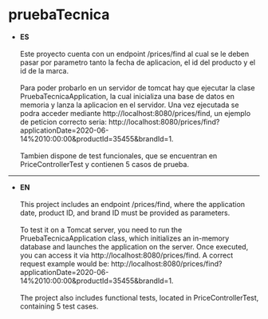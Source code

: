 # pruebaTecnica
- **ES**
<br><br>
Este proyecto cuenta con un endpoint /prices/find al cual se le deben pasar por parametro tanto la fecha de aplicacion, el id del producto y el id de la marca.
<br><br>
Para poder probarlo en un servidor de tomcat hay que ejecutar la clase PruebaTecnicaApplication, la cual inicializa una base de datos en memoria y lanza la aplicacion en el servidor.
Una vez ejecutada se podra acceder mediante http://localhost:8080/prices/find, un ejemplo de peticion correcto seria: http://localhost:8080/prices/find?applicationDate=2020-06-14%2010:00:00&productId=35455&brandId=1.
<br><br>
Tambien dispone de test funcionales, que se encuentran en PriceControllerTest y contienen 5 casos de prueba.

---
- **EN**
<br><br>
This project includes an endpoint /prices/find, where the application date, product ID, and brand ID must be provided as parameters.
<br><br>
To test it on a Tomcat server, you need to run the PruebaTecnicaApplication class, which initializes an in-memory database and launches the application on the server. Once executed, you can access it via http://localhost:8080/prices/find. A correct request example would be: http://localhost:8080/prices/find?applicationDate=2020-06-14%2010:00:00&productId=35455&brandId=1.
<br><br>
The project also includes functional tests, located in PriceControllerTest, containing 5 test cases.